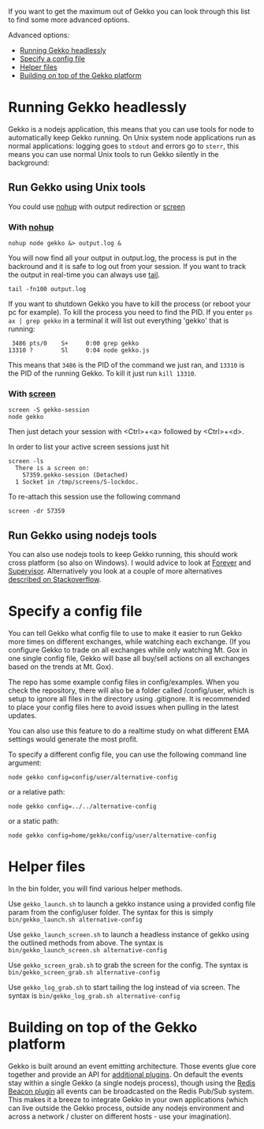 If you want to get the maximum out of Gekko you can look through this list to find some more advanced options.

Advanced options:

* [Running Gekko headlessly](#running-gekko-headlessly)
* [Specify a config file](#specify-a-config-file)
* [Helper files](#helper-files)
* [Building on top of the Gekko platform](#building-on-top-of-the-gekko-platform)

# Running Gekko headlessly

Gekko is a nodejs application, this means that you can use tools for node to automatically keep Gekko running. On Unix system node applications run as normal applications: logging goes to `stdout` and errors go to `sterr`, this means you can use normal Unix tools to run Gekko silently in the background:

## Run Gekko using Unix tools

You could use [nohup](http://linux.die.net/man/1/nohup) with output redirection or [screen](http://www.gnu.org/software/screen/manual/screen.html)

### With [nohup](http://linux.die.net/man/1/nohup)

    nohup node gekko &> output.log &

You will now find all your output in output.log, the process is put in the backround and it is safe to log out from your session.
If you want to track the output in real-time you can always use [tail](http://unixhelp.ed.ac.uk/CGI/man-cgi?tail).

    tail -fn100 output.log

If you want to shutdown Gekko you have to kill the process (or reboot your pc for example). To kill the process you need to find the PID. If you enter `ps ax | grep gekko` in a terminal it will list out everything 'gekko' that is running:

     3486 pts/0    S+     0:00 grep gekko
    13310 ?        Sl     0:04 node gekko.js

This means that `3486` is the PID of the command we just ran, and `13310` is the PID of the running Gekko. To kill it just run `kill 13310`.

### With [screen](http://www.gnu.org/software/screen/manual/screen.html)

    screen -S gekko-session
    node gekko

Then just detach your session with &lt;Ctrl&gt;+&lt;a&gt; followed by &lt;Ctrl&gt;+&lt;d&gt;.

In order to list your active screen sessions just hit

    screen -ls
      There is a screen on:
        57359.gekko-session (Detached)
      1 Socket in /tmp/screens/S-lockdoc.

To re-attach this session use the following command

    screen -dr 57359


  
## Run Gekko using nodejs tools

You can also use nodejs tools to keep Gekko running, this should work cross platform (so also on Windows). I would advice to look at [Forever](https://github.com/nodejitsu/forever) and [Supervisor](https://github.com/isaacs/node-supervisor). Alternatively you look at a couple of more alternatives [described on Stackoverflow](http://stackoverflow.com/questions/12701259/how-to-make-a-node-js-application-run-permanently).

# Specify a config file

You can tell Gekko what config file to use to make it easier to run Gekko more times on different exchanges, while watching each exchange. (If you configure Gekko to trade on all exchanges while only watching Mt. Gox in one single config file, Gekko will base all buy/sell actions on all exchanges based on the trends at Mt. Gox).

The repo has some example config files in config/examples.  When you check the repository, there will also be a folder called /config/user, which is setup to ignore all files in the directory using .gitignore.  It is recommended to place your config files here to avoid issues when pulling in the latest updates.

You can also use this feature to do a realtime study on what different EMA settings would generate the most profit.

To specify a different config file, you can use the following command line argument:

    node gekko config=config/user/alternative-config

or a relative path:

    node gekko config=../../alternative-config

or a static path:

    node gekko config=home/gekko/config/user/alternative-config

# Helper files

In the bin folder, you will find various helper methods.

Use `gekko_launch.sh` to launch a gekko instance using a provided config file param from the config/user folder.  The syntax for this is simply `bin/gekko_launch.sh alternative-config`

Use `gekko_launch_screen.sh` to launch a headless instance of gekko using the outlined methods from above.    The syntax is `bin/gekko_launch_screen.sh alternative-config`

Use `gekko_screen_grab.sh` to grab the screen for the config.  The syntax is `bin/gekko_screen_grab.sh alternative-config`

Use `gekko_log_grab.sh` to start tailing the log instead of via screen.  The syntax is `bin/gekko_log_grab.sh alternative-config`

# Building on top of the Gekko platform

Gekko is built around an event emitting architecture. Those events glue core together and provide an API for [additional plugins](https://github.com/askmike/gekko/blob/0.2/docs/internals/plugins.md). On default the events stay within a single Gekko (a single nodejs process), though using the [Redis Beacon plugin](https://github.com/askmike/gekko/blob/0.2/docs/internals/plugins.md#redis-beacon) all events can be broadcasted on the Redis Pub/Sub system. This makes it a breeze to integrate Gekko in your own applications (which can live outside the Gekko process, outside any nodejs environment and across a network / cluster on different hosts - use your imagination).
